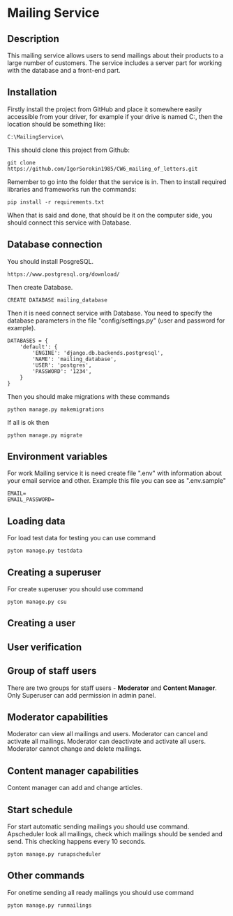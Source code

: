 # Mailing Service

## Description
This mailing service allows users to send mailings about their products to a large number of customers. The service includes a server part for working with the database and a front-end part.

## Installation
Firstly install the project from GitHub and place it somewhere easily accessible from your driver, for example if your drive is named C:, then the location should be something like:
```
C:\MailingService\
```
This should clone this project from Github:
```
git clone https://github.com/IgorSorokin1985/CW6_mailing_of_letters.git
```
Remember to go into the folder that the service is in. Then to install required libraries and frameworks run the commands:
```
pip install -r requirements.txt
```
When that is said and done, that should be it on the computer side, you should connect this service with Database.

## Database connection
You should install PosgreSQL. 
```
https://www.postgresql.org/download/
```

Then create Database.
```
CREATE DATABASE mailing_database
```
Then it is need connect service with Database. You need to specify the database parameters in the file "config/settings.py" (user and password for example).
```
DATABASES = {
    'default': {
        'ENGINE': 'django.db.backends.postgresql',
        'NAME': 'mailing_database',
        'USER': 'postgres',
        'PASSWORD': '1234',
    }
}
```
Then you should make migrations with these commands
```
python manage.py makemigrations
```
If all is ok then
```
python manage.py migrate
```

## Environment variables
For work Mailing service it is need create file ".env" with information about your email service and other. Example this file you can see as ".env.sample"
```
EMAIL=
EMAIL_PASSWORD=
```

## Loading data
For load test data for testing you can use command
```
pyton manage.py testdata
```

## Creating a superuser
For create superuser you should use command
```
pyton manage.py csu
```

## Creating a user
## User verification
## Group of staff users
There are two groups for staff users - **Moderator** and **Content Manager**.
Only Superuser can add permission in admin panel.

## Moderator capabilities
Moderator can view all mailings and users. Moderator can cancel and activate all mailings. Moderator can deactivate and activate all users. Moderator cannot change and delete mailings.

## Content manager capabilities
Content manager can add and change articles.

## Start schedule
For start automatic sending mailings you should use command. Apscheduler look all mailings, check which mailings should be sended and send. This checking happens every 10 seconds.
```
pyton manage.py runapscheduler
```

## Other commands
For onetime sending all ready mailings you should use command
```
pyton manage.py runmailings
```